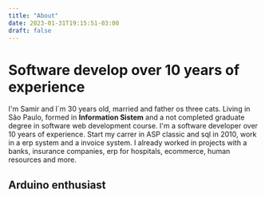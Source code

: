```yaml
---
title: "About"
date: 2023-01-31T19:15:51-03:00
draft: false
---
```


# Software develop over 10 years of experience

I'm Samir and I`m 30 years old, married and father os three cats.
Living in São Paulo, formed in **Information Sistem** and a not completed graduate degree in software web development course.
I'm a software developer over 10 years of experience.
Start my carrer in ASP classic and sql in 2010, work in a erp system and a invoice system.
I already worked in projects with a banks, insurance companies, erp for hospitals, ecommerce, human resources and more.

## Arduino enthusiast